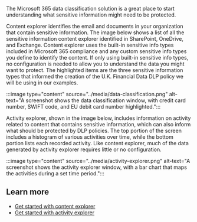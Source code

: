The Microsoft 365 data classification solution is a great place to start understanding what sensitive information might need to be protected.

Content explorer identifies the email and documents in your organization that contain sensitive information. The image below shows a list of all the sensitive information content explorer identified in SharePoint, OneDrive, and Exchange. Content explorer uses the built-in sensitive info types included in Microsoft 365 compliance and any custom sensitive info types you define to identify the content. If only using built-in sensitive info types, no configuration is needed to allow you to understand the data you might want to protect. The highlighted items are the three sensitive information types that informed the creation of the U.K. Financial Data DLP policy we will be using in our examples.

:::image type="content" source="../media/data-classification.png" alt-text="A screenshot shows the data classification window, with credit card number, SWIFT code, and EU debit card number highlighted.":::

Activity explorer, shown in the image below, includes information on activity related to content that contains sensitive information, which can also inform what should be protected by DLP policies. The top portion of the screen includes a histogram of various activities over time, while the bottom portion lists each recorded activity. Like content explorer, much of the data generated by activity explorer requires little or no configuration.

:::image type="content" source="../media/activity-explorer.png" alt-text="A screenshot shows the activity explorer window, with a bar chart that maps the activities during a set time period.":::

## Learn more

- [Get started with content explorer](/microsoft-365/compliance/data-classification-content-explorer)
- [Get started with activity explorer](/microsoft-365/compliance/data-classification-activity-explorer)

